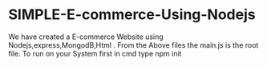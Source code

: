 # SIMPLE-E-commerce-Using-Nodejs
We have created a E-commerce Website using Nodejs,express,MongodB,Html .
From the Above files the main.js is the root file.
To  run on your System first in cmd type npm init 
